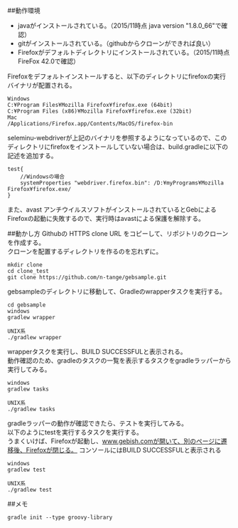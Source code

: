 ##動作環境
* javaがインストールされている。（2015/11時点 java version "1.8.0_66"で確認）
* gitがインストールされている。（githubからクローンができれば良い）
* Firefoxがデフォルトディレクトリにインストールされている。（2015/11時点　FireFox 42.0で確認）

Firefoxをデフォルトインストールすると、以下のディレクトリにfirefoxの実行バイナリが配置される。

    Windows  
    C:¥Program Files¥Mozilla Firefox¥firefox.exe (64bit)  
    C:¥Program Files (x86)¥Mozilla Firefox¥firefox.exe (32bit)  
    Mac  
    /Applications/Firefox.app/Contents/MacOS/firefox-bin  

seleminu-webdriverが上記のバイナリを参照するようになっているので、このディレクトリにfirefoxをインストールしていない場合は、build.gradleに以下の記述を追加する。


    test{
        //Windowsの場合
        systemProperties "webdriver.firefox.bin": /D:¥myPrograms¥Mozilla Firefox¥firefox.exe/
    }

また、avast アンチウイルスソフトがインストールされているとGebによるFirefoxの起動に失敗するので、実行時はavastによる保護を解除する。

##動かし方
Githubの
HTTPS clone URL をコピーして、リポジトリのクローンを作成する。  
クローンを配置するディレクトリを作るのを忘れずに。

    mkdir clone  
    cd clone_test  
    git clone https://github.com/n-tange/gebsample.git

gebsampleのディレクトリに移動して、Gradleのwrapperタスクを実行する。

    cd gebsample  
    windows  
    gradlew wrapper  

    UNIX系  
    ./gradlew wrapper

wrapperタスクを実行し、BUILD SUCCESSFULと表示される。  
動作確認のため、gradleのタスクの一覧を表示するタスクをgradleラッパーから実行してみる。

    windows  
    gradlew tasks  

    UNIX系  
    ./gradlew tasks

gradleラッパーの動作が確認できたら、テストを実行してみる。  
以下のようにtestを実行するタスクを実行する。  
うまくいけば、Firefoxが起動し、www.gebish.comが開いて、別のページに遷移後、Firefoxが閉じる。
コンソールにはBUILD SUCCESSFULと表示される

    windows  
    gradlew test  

    UNIX系  
    ./gradlew test

##メモ

    gradle init --type groovy-library
